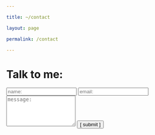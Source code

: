 ```yaml
---

title: ~/contact

layout: page

permalink: /contact

---
```



# Talk to me:


<form>

  <input type="text" id="name" name="name" placeholder="name:" autocomplete="off">

  <input type="text" id="email" name="email" placeholder="email:" autocomplete="off">

  <textarea rows="5" id="message" name="message" placeholder="message:" autocomplete="off"></textarea>

  <input type="submit" value="[ submit ]">

</form>
